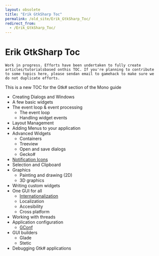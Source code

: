 ```yaml
---
layout: obsolete
title: "Erik GtkSharp Toc"
permalink: /old_site/Erik_GtkSharp_Toc/
redirect_from:
  - /Erik_GtkSharp_Toc/
---
```


Erik GtkSharp Toc
=================

    Work in progress. Efforts have been undertaken to fully create articles/tutorialsbased onthis TOC. If you're planning to contribute to some topics here, please sendan email to gamehack to make sure we do not duplicate efforts.

This is a new TOC for the Gtk\# section of the Mono guide

-   Creating Dialogs and Windows
-   A few basic widgets
-   The event loop & event processing
    -   The event loop
    -   Handling widget events
-   Layout Management
-   Adding Menus to your application
-   Advanced Widgets
    -   Containers
    -   Treeview
    -   Open and save dialogs
    -   Gecko\#
-   [Notification Icons]({{site.github.url}}/old_site/GtkSharpNotificationIcon "GtkSharpNotificationIcon")
-   Selection and Clipboard
-   Graphics
    -   Painting and drawing (2D)
    -   3D graphics
-   Writing custom widgets
-   One GUI for all
    -   [Internationalization]({{site.github.url}}/old_site/Internationalization)
    -   Localization
    -   Accesibility
    -   Cross platform
-   Working with threads
-   Application configuration
    -   [GConf]({{site.github.url}}/old_site/GConfTutorial "GConfTutorial")
-   GUI builders
    -   Glade
    -   Stetic
-   Debugging Gtk\# applications


